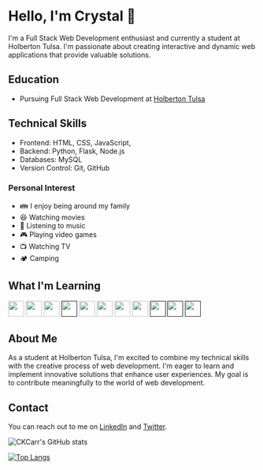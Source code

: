 # Hello, I'm Crystal 👋

I'm a Full Stack Web Development enthusiast and currently a student at Holberton Tulsa. I'm passionate about creating interactive and dynamic web applications that provide valuable solutions.

## Education

- Pursuing Full Stack Web Development at [Holberton Tulsa](link-to-school)

<!--
- [Additional relevant courses or certifications]
-->

## Technical Skills

- Frontend: HTML, CSS, JavaScript,
- Backend: Python, Flask, Node.js
- Databases: MySQL
- Version Control: Git, GitHub


### Personal Interest

- :family: I enjoy being around my family
- :laughing: Watching movies
- :musical_note: Listening to music
- :video_game: Playing video games
- :tv: Watching TV
- :camping: Camping

## What I'm Learning
[<img src="https://raw.githubusercontent.com/CKCarr/skill-icons/main/icons/CSS.svg" width="32px" height="32px" />](https://developer.mozilla.org/en-US/docs/Learn/CSS/First_steps/What_is_CSS)
[<img src="https://raw.githubusercontent.com/CKCarr/skill-icons/main/icons/HTML.svg" width="32px" height="32px" />](https://developer.mozilla.org/en-US/docs/Learn/Getting_started_with_the_web/HTML_basics)
[<img src="https://raw.githubusercontent.com/CKCarr/skill-icons/main/icons/JavaScript.svg" width="32px" height="32px" />](https://developer.mozilla.org/en-US/docs/Learn/JavaScript/First_steps/What_is_JavaScript)
[<img src="https://raw.githubusercontent.com/CKCarr/skill-icons/main/icons/Flask-Light.svg" width="32px" height="32px" />]()
[<img src="https://raw.githubusercontent.com/CKCarr/skill-icons/main/icons/JQuery.svg" width="32px" height="32px" />](https://en.wikipedia.org/wiki/JQuery)
[<img src="https://raw.githubusercontent.com/CKCarr/skill-icons/main/icons/React-Dark.svg" width="32px" height="32px"/>](https://en.wikipedia.org/wiki/React_(software))
[<img src="https://raw.githubusercontent.com/CKCarr/skill-icons/main/icons/MySQL-Light.svg" width="32px" height="32px"/>](https://dev.mysql.com/doc/refman/8.0/en/tutorial.html)
[<img src="https://raw.githubusercontent.com/CKCarr/skill-icons/main/icons/Python-Dark.svg" width="32px" height="32px"/>](https://www.python.org/)
[<img src="https://raw.githubusercontent.com/CKCarr/skill-icons/main/icons/Postman.svg" width="32px" height="32px"/>]()
[<img src="https://raw.githubusercontent.com/CKCarr/skill-icons/main/icons/Github-Dark.svg" width="32px" height="32px"/>]()
[<img src="https://raw.githubusercontent.com/CKCarr/skill-icons/main/icons/Docker.svg" width="32px" height="32px"/>]()

<!--
[<img src="https://raw.githubusercontent.com/CKCarr/skill-icons/main/icons/" width="32px" height="32px"/>]()
-->
## About Me

As a student at Holberton Tulsa, I'm excited to combine my technical skills with the creative process of web development. I'm eager to learn and implement innovative solutions that enhance user experiences. My goal is to contribute meaningfully to the world of web development.

<!--
- [Any other relevant skills]

## Projects

### Project 1: [Project Name](link-to-repo)

Description: A full-stack web application that [brief description of its purpose].
Tech Stack: React, Node.js, MongoDB

### Project 2: [Project Name](link-to-repo)

Description: Built a [brief description of the project].
Tech Stack: HTML, CSS, JavaScript

## Contributions

- Collaborated on [Open Source Project](link-to-repo) - Assisted in improving user interface and resolving bugs.
-->

## Contact

You can reach out to me on [LinkedIn](https://www.linkedin.com/in/crystal-tipton-carrillo-39b443237/) and [Twitter](link-to-twitter).

![CKCarr's GitHub stats](https://github-readme-stats.vercel.app/api?username=CKCarr&show_icons=true&theme=nightowl)

[![Top Langs](https://github-readme-stats.vercel.app/api/top-langs/?username=CKCarr&layout=compact&theme=gotham)](https://github.com/CKCarr/github-readme-stats)

<!--
**CKCarr/CKCarr** is a ✨ _special_ ✨ repository because its `README.md` (this file) appears on your GitHub profile.

Here are some ideas to get you started:

- 🔭 I’m currently working on ...
- 🌱 I’m currently learning ...
- 👯 I’m looking to collaborate on ...
- 🤔 I’m looking for help with ...
- 💬 Ask me about ...
- 📫 How to reach me: ...
- 😄 Pronouns: ...
- ⚡ Fun fact: ...
-->
